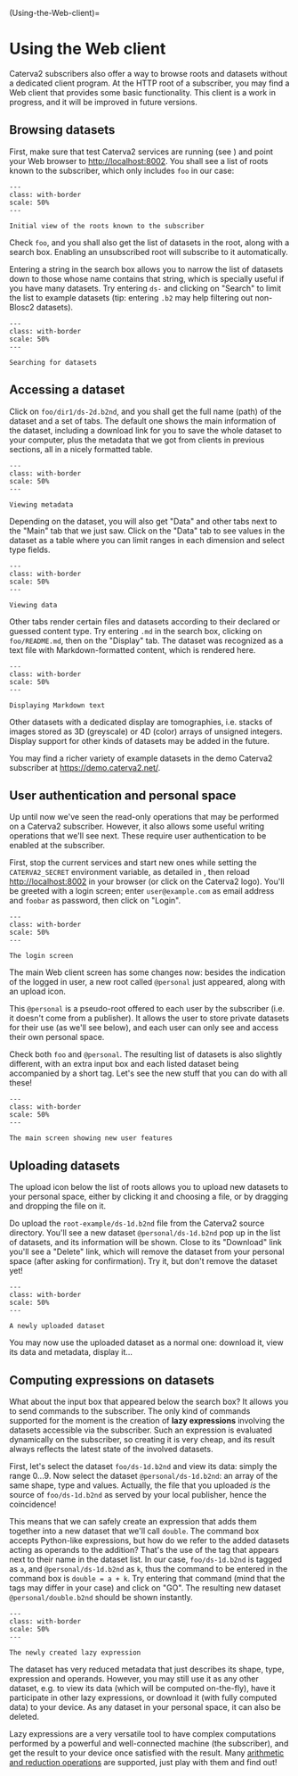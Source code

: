 (Using-the-Web-client)=
# Using the Web client

Caterva2 subscribers also offer a way to browse roots and datasets without a dedicated client program.  At the HTTP root of a subscriber, you may find a Web client that provides some basic functionality.  This client is a work in progress, and it will be improved in future versions.

## Browsing datasets

First, make sure that test Caterva2 services are running (see [](Launching-Caterva2-services)) and point your Web browser to <http://localhost:8002>. You shall see a list of roots known to the subscriber, which only includes `foo` in our case:

<!-- For image options, see # (https://myst-parser.readthedocs.io/en/latest/syntax/images_and_figures.html)
-->

```{figure} images/web-initial-view.png
---
class: with-border
scale: 50%
---

Initial view of the roots known to the subscriber
```

Check `foo`, and you shall also get the list of datasets in the root, along with a search box.  Enabling an unsubscribed root will subscribe to it automatically.

Entering a string in the search box allows you to narrow the list of datasets down to those whose name contains that string, which is specially useful if you have many datasets.  Try entering `ds-` and clicking on "Search" to limit the list to example datasets (tip: entering `.b2` may help filtering out non-Blosc2 datasets).

```{figure} images/web-dataset-search.png
---
class: with-border
scale: 50%
---

Searching for datasets
```

## Accessing a dataset

Click on `foo/dir1/ds-2d.b2nd`, and you shall get the full name (path) of the dataset and a set of tabs.  The default one shows the main information of the dataset, including a download link for you to save the whole dataset to your computer, plus the metadata that we got from clients in previous sections, all in a nicely formatted table.

```{figure} images/web-main.png
---
class: with-border
scale: 50%
---

Viewing metadata
```

Depending on the dataset, you will also get "Data" and other tabs next to the "Main" tab that we just saw.  Click on the "Data" tab to see values in the dataset as a table where you can limit ranges in each dimension and select type fields.

```{figure} images/web-data.png
---
class: with-border
scale: 50%
---

Viewing data
```

Other tabs render certain files and datasets according to their declared or guessed content type.  Try entering `.md` in the search box, clicking on `foo/README.md`, then on the "Display" tab.  The dataset was recognized as a text file with Markdown-formatted content, which is rendered here.

```{figure} images/web-display-md.png
---
class: with-border
scale: 50%
---

Displaying Markdown text
```

Other datasets with a dedicated display are tomographies, i.e. stacks of images stored as 3D (greyscale) or 4D (color) arrays of unsigned integers.  Display support for other kinds of datasets may be added in the future.

You may find a richer variety of example datasets in the demo Caterva2 subscriber at <https://demo.caterva2.net/>.

## User authentication and personal space

Up until now we've seen the read-only operations that may be performed on a Caterva2 subscriber.  However, it also allows some useful writing operations that we'll see next.  These require user authentication to be enabled at the subscriber.

First, stop the current services and start new ones while setting the `CATERVA2_SECRET` environment variable, as detailed in [](Launching-Caterva2-services), then reload <http://localhost:8002> in your browser (or click on the Caterva2 logo).  You'll be greeted with a login screen; enter `user@example.com` as email address and `foobar` as password, then click on "Login".

```{figure} images/web-login.png
---
class: with-border
scale: 50%
---

The login screen
```

The main Web client screen has some changes now: besides the indication of the logged in user, a new root called `@personal` just appeared, along with an upload icon.

This `@personal` is a pseudo-root offered to each user by the subscriber (i.e. it doesn't come from a publisher).  It allows the user to store private datasets for their use (as we'll see below), and each user can only see and access their own personal space.

Check both `foo` and `@personal`.  The resulting list of datasets is also slightly different, with an extra input box and each listed dataset being accompanied by a short tag.  Let's see the new stuff that you can do with all these!

```{figure} images/web-user.png
---
class: with-border
scale: 50%
---

The main screen showing new user features
```

## Uploading datasets

The upload icon below the list of roots allows you to upload new datasets to your personal space, either by clicking it and choosing a file, or by dragging and dropping the file on it.

Do upload the `root-example/ds-1d.b2nd` file from the Caterva2 source directory.  You'll see a new dataset `@personal/ds-1d.b2nd` pop up in the list of datasets, and its information will be shown.  Close to its "Download" link you'll see a "Delete" link, which will remove the dataset from your personal space (after asking for confirmation).  Try it, but don't remove the dataset yet!

```{figure} images/web-upload.png
---
class: with-border
scale: 50%
---

A newly uploaded dataset
```

You may now use the uploaded dataset as a normal one: download it, view its data and metadata, display it…

## Computing expressions on datasets

What about the input box that appeared below the search box?  It allows you to send commands to the subscriber.  The only kind of commands supported for the moment is the creation of **lazy expressions** involving the datasets accessible via the subscriber.  Such an expression is evaluated dynamically on the subscriber, so creating it is very cheap, and its result always reflects the latest state of the involved datasets.

First, let's select the dataset `foo/ds-1d.b2nd` and view its data: simply the range 0...9.  Now select the dataset `@personal/ds-1d.b2nd`: an array of the same shape, type and values.  Actually, the file that you uploaded *is* the source of `foo/ds-1d.b2nd` as served by your local publisher, hence the coincidence!

This means that we can safely create an expression that adds them together into a new dataset that we'll call `double`.  The command box accepts Python-like expressions, but how do we refer to the added datasets acting as operands to the addition?  That's the use of the tag that appears next to their name in the dataset list.  In our case, `foo/ds-1d.b2nd` is tagged as `a`, and `@personal/ds-1d.b2nd` as `k`, thus the command to be entered in the command box is `double = a + k`.  Try entering that command (mind that the tags may differ in your case) and click on "GO".  The resulting new dataset `@personal/double.b2nd` should be shown instantly.

```{figure} images/web-lazyexpr.png
---
class: with-border
scale: 50%
---

The newly created lazy expression
```

The dataset has very reduced metadata that just describes its shape, type, expression and operands.  However, you may still use it as any other dataset, e.g. to view its data (which will be computed on-the-fly), have it participate in other lazy expressions, or download it (with fully computed data) to your device.  As any dataset in your personal space, it can also be deleted.

Lazy expressions are a very versatile tool to have complex computations performed by a powerful and well-connected machine (the subscriber), and get the result to your device once satisfied with the result.  Many [arithmetic and reduction operations][b2-lazyexpr] are supported, just play with them and find out!

[b2-lazyexpr]: https://www.blosc.org/python-blosc2/getting_started/tutorials/03.lazyarray-expressions.html
    "LazyArray: Expressions containing NDArray objects (and others) (Python-Blosc2 documentation)"
